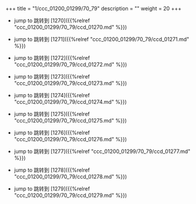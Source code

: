 +++
title = "1/ccc_01200_01299/70_79"
description = ""
weight = 20
+++

* jump to 跳转到 [1270]({{%relref "ccc_01200_01299/70_79/ccd_01270.md" %}})

* jump to 跳转到 [1271]({{%relref "ccc_01200_01299/70_79/ccd_01271.md" %}})

* jump to 跳转到 [1272]({{%relref "ccc_01200_01299/70_79/ccd_01272.md" %}})

* jump to 跳转到 [1273]({{%relref "ccc_01200_01299/70_79/ccd_01273.md" %}})

* jump to 跳转到 [1274]({{%relref "ccc_01200_01299/70_79/ccd_01274.md" %}})

* jump to 跳转到 [1275]({{%relref "ccc_01200_01299/70_79/ccd_01275.md" %}})

* jump to 跳转到 [1276]({{%relref "ccc_01200_01299/70_79/ccd_01276.md" %}})

* jump to 跳转到 [1277]({{%relref "ccc_01200_01299/70_79/ccd_01277.md" %}})

* jump to 跳转到 [1278]({{%relref "ccc_01200_01299/70_79/ccd_01278.md" %}})

* jump to 跳转到 [1279]({{%relref "ccc_01200_01299/70_79/ccd_01279.md" %}})

